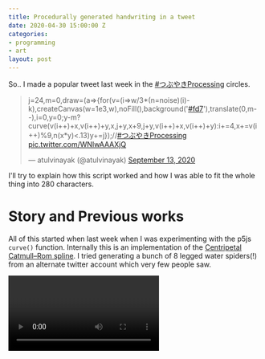 ```yaml
---
title: Procedurally generated handwriting in a tweet
date: 2020-04-30 15:00:00 Z
categories:
- programming
- art
layout: post
---
```


So.. I made a popular tweet last week in the [#つぶやきProcessing](https://twitter.com/hashtag/%E3%81%A4%E3%81%B6%E3%82%84%E3%81%8DProcessing?src=hashtag_click) circles.

<blockquote class="twitter-tweet"><p lang="cy" dir="ltr">j=24,m=0,draw=(a=>{for(v=(i=>w/3*(n=noise)(i)-k),createCanvas(w=1e3,w),noFill(),background('<a href="https://twitter.com/hashtag/fd7?src=hash&ref_src=twsrc%5Etfw">#fd7</a>'),translate(0,m--),i=0,y=0;y<w-m;y+=j)for(x=k=90;x<w-k;x+=9)if(y+k>-m?curve(v(i++)+x,v(i++)+y,x,j+y,x+9,j+y,v(i++)+x,v(i++)+y):i+=4,x+=v(i++)%9,n(x*y)<.13)y+=j});//<a href="https://twitter.com/hashtag/%E3%81%A4%E3%81%B6%E3%82%84%E3%81%8DProcessing?src=hash&ref_src=twsrc%5Etfw">#つぶやきProcessing</a> <a href="https://t.co/WNIwAAAXjQ">pic.twitter.com/WNIwAAAXjQ</a></p>— atulvinayak (@atulvinayak) <a href="https://twitter.com/atulvinayak/status/1305116417419653120?ref_src=twsrc%5Etfw">September 13, 2020</a></blockquote> <script async src="https://platform.twitter.com/widgets.js" charset="utf-8"></script>

I'll try to explain how this script worked and how I was able to fit the whole thing into 280 characters.

# Story and Previous works

All of this started when last week when I was experimenting with the p5js `curve()` function. Internally this is an implementation of the [Centripetal Catmull–Rom spline](https://en.wikipedia.org/wiki/Centripetal_Catmull%E2%80%93Rom_spline "Centripetal Catmull–Rom spline"). I tried generating a bunch of 8 legged water spiders(!) from an alternate twitter account which very few people saw.

<video src="https://video.twimg.com/ext_tw_video/1303620577589039104/pu/vid/720x720/8iYWjReFxe-9kWVl.mp4?tag=10"/>

I admit this looks pretty stupid. The aim was to generate an animation a whole bunch of water spiders with the camera panning around. But then, for me to understand how exactly the Catmull-Rom spline worked, I decided to randomly plot a bunch of curves on a 2D canvas.

I did exactly that, and It somehow resembled handwriting from my native language ([Malayalam](https://en.wikipedia.org/wiki/Malayalam)).

![](/uploads/download-12.png)

Actual Malayalam handwriting sample.  
![](/uploads/4f31bc2ce9a02537444fc6eeea276dc5.jpg)

Reducing character spacing.. Do you see the similarity now?  
![](/uploads/download-10.png)

Also, at this time I was playing the PC remaster of [Journey (2012)](https://en.wikipedia.org/wiki/Journey_(2012_video_game)). Journey has a very beautiful blocky scriptures all over the temples in the game.

![](/uploads/eayhyxhueaagmqu.jpg)

I guessed this is pretty easy generate. I made a few attempts to reproduce the approximate style using p5.js

![](/uploads/download-8.png)

and even an infinite scrolling version

<blockquote class="twitter-tweet"><p lang="en" dir="ltr">w=1e3;s=20;setup=_=>createCanvas(w,w);t=0;draw=_=>{noStroke();translate(-10,t-=1);for(v=x=0;x<w;x+=s,v=x/s)for(z=y=0;y<w-t;y+=s,z=y/s){fill(p=z%5<2||v%6<3?0:\~\~(noise(v,z)*2.2)*255,p-70,0);rect(x,y,s,s)}}<br>//<a href="https://twitter.com/hashtag/%E3%81%A4%E3%81%B6%E3%82%84%E3%81%8DProcessing?src=hash&ref_src=twsrc%5Etfw">#つぶやきProcessing</a> <a href="https://t.co/yEdjdZeKfu">pic.twitter.com/yEdjdZeKfu</a></p>— dawnbreaker (@dawnbreakr_) <a href="https://twitter.com/dawnbreakr_/status/1304311898880405505?ref_src=twsrc%5Etfw">September 11, 2020</a></blockquote> <script async src="https://platform.twitter.com/widgets.js" charset="utf-8"></script>

This script has some serious performance issues, which I resolved in the tweet.

Later I learned that this style of meaningless writing is a thing in the art community known as Generative [Asemic Writing](https://en.wikipedia.org/wiki/Asemic_writing). According to Wikipedia:

> **Asemic writing** is a wordless open semantic form of writing. The word asemic means "having no specific semantic content". With the nonspecificity of asemic writing there comes a vacuum of meaning which is left for the reader to fill in and interpret.

I decided to combine the two and make an infinite generator of malayalam-esque ascemic writing. I've seen curve generated ascemic before. like [this](https://www.reddit.com/r/asemic/comments/dw5ze3/generative_script/?ref=share&ref_source=link). So, What I did is in no way something that's never seen before. However, maybe the way I made it infinite scrolling was something new(?). I'll try to explain how the code works..

# Code

Fun fact: I lost the original script in the minifying process. But I managed to recover the essence of it..

    var j = 24;
    var scrollPosition = 0;
    var canvasWidth = 800;
    var margin = 90
    
    function setup() {
        createCanvas(canvasWidth, canvasWidth)
        noFill();
    }
    
    function deterministicRandom(index) {
      return 1000 / 3 * noise(index) - 90
    }
    
    function draw() {
        background('#fd7');
        translate(0, scrollPosition--);
    
        for (i = 0, y = 0; y < canvasWidth - scrollPosition; y += j)
            for (x = 90; x < canvasWidth - margin; x+=9) {
                if (y + margin > -scrollPosition) {
                    curve(
                      deterministicRandom(i++) + x, 
                      deterministicRandom(i++) + y, 
                      x, 
                      j + y, 
                      x + 9, 
                      j + y, 
                      deterministicRandom(i++) + x, 
                      deterministicRandom(i++) + y
                    )
                } else {
                    i += 4
                }
                x += deterministicRandom(i++) % 9
                if (noise(x * y) < .13)
                {
                  y += 2*j
                  x = margin
                }
            }
    }

<iframe style="height: 800px;width: 100%;" frameBorder="0" src="https://editor.p5js.org/solarsailer_/embed/mIVv0GCYu"></iframe>

The most important part of the code is the function `deterministicRandom()` which is used a lot of times in the sketch. It's basically `noise()` but mapped to range `[243, -90]`. p5 js `curve()` takes in 2 control point and 2 physical point coordinate to determine the location and shape of the curve. Each character is is thus a set of 4 deterministically random numbers for control points + 4 constants for physical points. All of these points are offset by a base `<x,y>` coordinate to place the curve in a line.

The 2 loops iterate over x and y, at a constant rate. x by 9 pixels and y by 24 pixels. But, inside the loop, based on deterministic random, x is randomly incremented by upto 9 pixels to simulate the randomness in spaces between characters. Also, if for a random condition with somewhat low probability (`noise(x * y) < .13`), a line-break is added. Which means, y is incremented thrice in that loop and x is reset to a margin value (90).

# Camera motion and line rendering

The infinite scroll effect is basically done using `translate(0, scrollPosition--)`. The loop termination clause is adjusted such that only lines within the frame are rendered (between `y = scrollPosition to scrollPosition+canvasHeight`). The condition `y + margin > -scrollPosition` directly inside the loop checks for this. This also offsets the random number index to the one needed by the lines being rendered in the else case. Here's a version of the script that shows lines being rendered as the script runs:

<iframe style="height: 800px;width: 100%;" frameBorder="0"  src="https://editor.p5js.org/solarsailer_/embed/Krn5nJ1hY"></iframe>

And that's basically it. The initial version I designed rendered every line from the first scroll position to the last in every frame even if those lines were not visible. This is terrible for performance and the if condition inside the loop fixed this.  

# Minifying

Step one of minifying was convering all the functions to [arrow functions](https://developer.mozilla.org/en-US/docs/Web/JavaScript/Reference/Functions/Arrow_functions). This took up way less space. Then I moved all the `setup()` stuff to `draw()`. p5 does not re-execute `createCanvas` even if you place it in `draw()`. Then I had to cut down number of variables as much as I can. 2 of them were reused: `canvasWidth(w)` and `margin(k)` were also used as a coefficient in `deterministicRandom()`. Finally spaces were removed and long names were truncated to single characters.

# Conclusion

This script was written in about 2-3 hours. Looking back, I can see a lot of places where I'd try to reduce repeated code and make it smoother. I never thought this would go so popular, so I never really cared to optimize so much. But there you go.. a simple way to generate bad handwriting :)